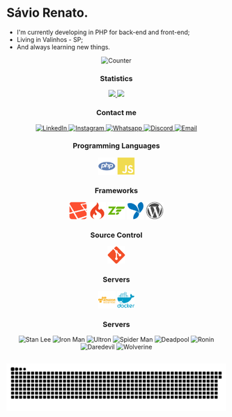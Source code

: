 # Sávio Renato.

- I'm currently developing in PHP for back-end and front-end;
- Living in Valinhos - SP;
- And always learning new things.

<p align="center"><img alt="Counter" src="https://komarev.com/ghpvc/?username=saviorenato&color=green" /></p>

<h3 align="center">Statistics</h3>
<p align="center">
  <a href="https://github.com/saviorenato">
  <img height="180em" src="https://github-readme-stats.vercel.app/api?username=saviorenato&show_icons=true&theme=nord&include_all_commits=true&count_private=true"/>
  <img height="180em" src="https://github-readme-stats.vercel.app/api/top-langs/?username=saviorenato&layout=compact&langs_count=7&theme=nord"/>
 </a>
</p>

<h3 align="center">Contact me</h3>
<p align="center">
	<a href="https://www.linkedin.com/in/saviorenato/" target="_blank">
		<img alt="LinkedIn" src="https://img.shields.io/badge/LinkedIn-0077B5?style=for-the-badge&logo=linkedin&logoColor=white" />
	</a>
	<a href="https://www.instagram.com/savio.renato/" target="_blank">
		<img alt="Instagram" src="https://img.shields.io/badge/Instagram-E4405F?style=for-the-badge&logo=instagram&logoColor=white"/>
	</a>
	<a href="https://web.whatsapp.com/send?phone=5519998806550" target="_blank">
		<img alt="Whatsapp" src="https://img.shields.io/badge/WhatsApp-25D366?style=for-the-badge&logo=whatsapp&logoColor=white" />
	</a>
	<a href="https://discord.gg/3We3reBt" target="_blank">
		<img alt="Discord" src="https://img.shields.io/badge/Discord-7289DA?style=for-the-badge&logo=discord&logoColor=white" />
	</a>
 	<a href="mailto:contato@saviorenato.com.br" target="_blank">
		<img alt="Email" src="https://img.shields.io/badge/Gmail-D14836?style=for-the-badge&logo=gmail&logoColor=white" />
	</a>
</p>

<h3 align="center">Programming Languages</h3>
<p align="center">
	<img alt="PHP" height="40" width="40" src="https://raw.githubusercontent.com/devicons/devicon/master/icons/php/php-plain.svg">
	<img alt="Javascript" height="40" width="40" src="https://raw.githubusercontent.com/devicons/devicon/master/icons/javascript/javascript-plain.svg">
</p>
 
<h3 align="center">Frameworks</h3>
<p align="center">
   	<img alt="Laravel" height="40" width="40" src="https://raw.githubusercontent.com/devicons/devicon/master/icons/laravel/laravel-plain.svg">
   	<img alt="Codeigniter" height="40" width="40" src="https://raw.githubusercontent.com/devicons/devicon/master/icons/codeigniter/codeigniter-plain.svg">
   	<img alt="Zend" height="40" width="40" src="https://raw.githubusercontent.com/devicons/devicon/master/icons/zend/zend-plain.svg">
	<img alt="Yii" height="40" width="40" src="https://raw.githubusercontent.com/devicons/devicon/master/icons/yii/yii-plain.svg">
    <img alt="Wordpress" height="40" width="40" src="https://raw.githubusercontent.com/devicons/devicon/master/icons/wordpress/wordpress-plain.svg">
</p>

<h3 align="center">Source Control</h3>
<p align="center">
	<img alt="Git" height="40" width="40" src="https://raw.githubusercontent.com/devicons/devicon/master/icons/git/git-plain.svg">
</p>

<h3 align="center">Servers</h3>
<p align="center">
	<img alt="Amazon" height="40" width="40" src="https://raw.githubusercontent.com/devicons/devicon/master/icons/amazonwebservices/amazonwebservices-plain-wordmark.svg">
	<img alt="Docker" height="40" width="40" src="https://raw.githubusercontent.com/devicons/devicon/master/icons/docker/docker-plain-wordmark.svg">
</p>

<h3 align="center">Servers</h3>
<p align="center">
	<img height="110" alt="Stan Lee" src="https://cdn.iconscout.com/icon/premium/png-128-thumb/stan-lee-2024352-1703606.png"/>
	<img height="100" alt="Iron Man" src="https://cdn.iconscout.com/icon/premium/png-128-thumb/avatar-94-116460.png"/>
	<img height="100" alt="Ultron" src="https://cdn.iconscout.com/icon/premium/png-128-thumb/avatar-146-116514.png"/>
	<img height="100" alt="Spider Man" src="https://cdn.iconscout.com/icon/premium/png-128-thumb/avatar-39-116397.png"/>
	<img height="100" alt="Deadpool" src="https://cdn.iconscout.com/icon/premium/png-128-thumb/avatar-124-116490.png"/>
	<img height="100" alt="Ronin" src="https://cdn.iconscout.com/icon/premium/png-128-thumb/ronin-2545627-2126624.png"/>
	<img height="110" alt="Daredevil" src="https://cdn.iconscout.com/icon/premium/png-128-thumb/daredevil-2851238-2372717.png"/>
	<img height="100" alt="Wolverine" src="https://cdn.iconscout.com/icon/premium/png-128-thumb/wolverine-13-520235.png"/>
</p>

  ##
 
<p align="center">
 
  ![Snake animation](https://github.com/saviorenato/saviorenato/blob/output/github-contribution-grid-snake.svg)
 
</p>

